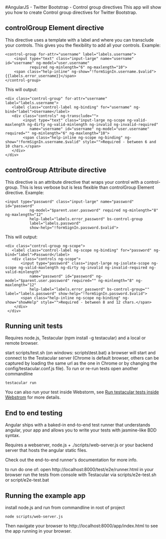 #AngularJS - Twitter Bootstrap - Control group directives
This app will show you how to create Control group directives for Twitter Bootstrap.

## controlGroup Element directive
This directive uses a template with a label and where you can transclude your controls.
This gives you the flexibility to add all your controls.
Example:
```
<control-group for-attr="username" label="labels.username">
    <input type="text" class="input-large" name="username" id="username" ng-model="user.username"
           required ng-minlength="6" ng-maxlength="10">
    <span class="help-inline" ng-show="!formSignIn.username.$valid">{{labels.error_username}}</span>
</control-group>
 ```

 This will output:
  ```
  <div class="control-group" for-attr="username" label="labels.username">
     <label class="control-label ng-binding" for="username" ng-bind="label">Username</label>
     <div class="controls" ng-transclude="">
          <input type="text" class="input-large ng-scope ng-valid-maxlength ng-dirty ng-valid-minlength ng-invalid ng-invalid-required"
             name="username" id="username" ng-model="user.username" required="" ng-minlength="6" ng-maxlength="10">
          <span class="help-inline ng-scope ng-binding" ng-show="!formSignIn.username.$valid" style="">Required - between 6 and 10 chars.</span>
     </div>
  </div>
   ```

## controlGroup Attribute directive
This directive is an attribute directive that wraps your control with a control-group.
This is less verbose but is less flexible than controlGroup Element directive.
Example:
```
<input type="password" class="input-large" name="password" id="password"
           ng-model="$parent.user.password" required ng-minlength="8" ng-maxlength="12"
           help-label="labels.error_password" bs-control-group
           label="labels.password"
           show-help="!formSignIn.password.$valid">
 ```

 This will output:
 ```
 <div class="control-group ng-scope">
    <label class="control-label ng-scope ng-binding" for="password" ng-bind="label">Password</label>
    <div class="controls ng-scope">
        <input type="password" class="input-large ng-isolate-scope ng-scope ng-valid-maxlength ng-dirty ng-invalid ng-invalid-required ng-valid-minlength"
            name="password" id="password" ng-model="$parent.user.password" required="" ng-minlength="8" ng-maxlength="12"
            help-label="labels.error_password" bs-control-group="" label="labels.password" show-help="!formSignIn.password.$valid">
        <span class="help-inline ng-scope ng-binding" ng-show="showHelp" style="">Required - between 8 and 12 chars.</span>
     </div>
  </div>
  ```


## Running unit tests

Requires node.js, Testacular (npm install -g testacular) and a local or remote browser.

start scripts/test.sh (on windows: scripts\test.bat)
a browser will start and connect to the Testacular server (Chrome is default browser, others can be captured by loading the same url as the one in Chrome or by changing the config/testacular.conf.js file).
To run or re-run tests open another commandline
 ```
 testacular run
 ```

You can also run your test inside Webstorm, see [Run testacular tests inside Webstrom](http://angularjs-how-to.blogspot.be/2013/02/run-testacular-inside-webstrom-gert.html) for more details.

## End to end testing

Angular ships with a baked-in end-to-end test runner that understands angular, your app and allows you to write your tests with jasmine-like BDD syntax.

Requires a webserver, node.js + ./scripts/web-server.js or your backend server that hosts the angular static files.

Check out the end-to-end runner's documentation for more info.

to run do one of:
open http://localhost:8000/test/e2e/runner.html in your browser
run the tests from console with Testacular via scripts/e2e-test.sh or script/e2e-test.bat

## Running the example app

install node.js and run from commandline in root of project
 ```
 node scripts/web-server.js
   ```
Then navigate your browser to http://localhost:8000/app/index.html to see the app running in your browser.
